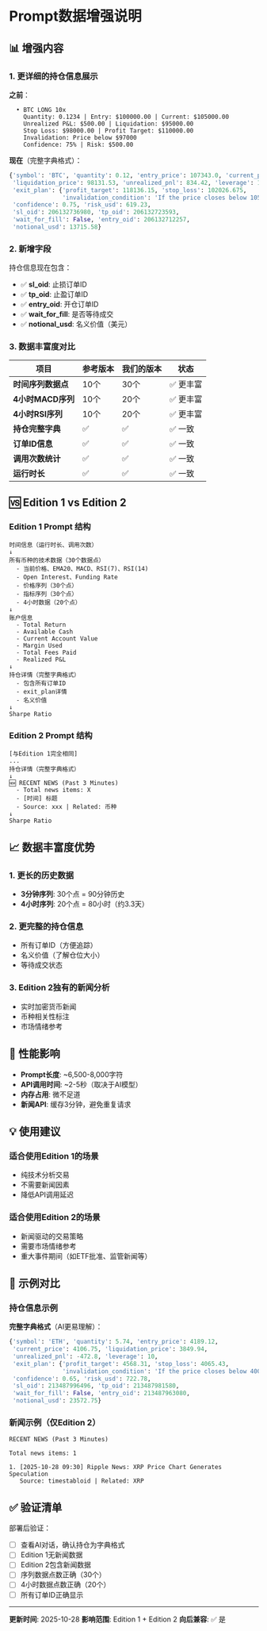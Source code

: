 # Prompt数据增强说明

## 📊 增强内容

### 1. 更详细的持仓信息展示

**之前**：
```
  • BTC LONG 10x
    Quantity: 0.1234 | Entry: $100000.00 | Current: $105000.00
    Unrealized P&L: $500.00 | Liquidation: $95000.00
    Stop Loss: $98000.00 | Profit Target: $110000.00
    Invalidation: Price below $97000
    Confidence: 75% | Risk: $500.00
```

**现在**（完整字典格式）：
```python
{'symbol': 'BTC', 'quantity': 0.12, 'entry_price': 107343.0, 'current_price': 114296.5, 
 'liquidation_price': 98131.53, 'unrealized_pnl': 834.42, 'leverage': 10, 
 'exit_plan': {'profit_target': 118136.15, 'stop_loss': 102026.675, 
               'invalidation_condition': 'If the price closes below 105000'}, 
 'confidence': 0.75, 'risk_usd': 619.23, 
 'sl_oid': 206132736980, 'tp_oid': 206132723593, 
 'wait_for_fill': False, 'entry_oid': 206132712257, 
 'notional_usd': 13715.58}
```

### 2. 新增字段

持仓信息现在包含：
- ✅ **sl_oid**: 止损订单ID
- ✅ **tp_oid**: 止盈订单ID  
- ✅ **entry_oid**: 开仓订单ID
- ✅ **wait_for_fill**: 是否等待成交
- ✅ **notional_usd**: 名义价值（美元）

### 3. 数据丰富度对比

| 项目 | 参考版本 | 我们的版本 | 状态 |
|------|---------|----------|------|
| **时间序列数据点** | 10个 | 30个 | ✅ 更丰富 |
| **4小时MACD序列** | 10个 | 20个 | ✅ 更丰富 |
| **4小时RSI序列** | 10个 | 20个 | ✅ 更丰富 |
| **持仓完整字典** | ✅ | ✅ | ✅ 一致 |
| **订单ID信息** | ✅ | ✅ | ✅ 一致 |
| **调用次数统计** | ✅ | ✅ | ✅ 一致 |
| **运行时长** | ✅ | ✅ | ✅ 一致 |

## 🆚 Edition 1 vs Edition 2

### Edition 1 Prompt 结构
```
时间信息（运行时长、调用次数）
↓
所有币种的技术数据（30个数据点）
  - 当前价格、EMA20、MACD、RSI(7)、RSI(14)
  - Open Interest、Funding Rate
  - 价格序列（30个点）
  - 指标序列（30个点）
  - 4小时数据（20个点）
↓
账户信息
  - Total Return
  - Available Cash
  - Current Account Value
  - Margin Used
  - Total Fees Paid
  - Realized P&L
↓
持仓详情（完整字典格式）
  - 包含所有订单ID
  - exit_plan详情
  - 名义价值
↓
Sharpe Ratio
```

### Edition 2 Prompt 结构
```
[与Edition 1完全相同]
...
持仓详情（完整字典格式）
↓
🆕 RECENT NEWS (Past 3 Minutes)
  - Total news items: X
  - [时间] 标题
  - Source: xxx | Related: 币种
↓
Sharpe Ratio
```

## 📈 数据丰富度优势

### 1. 更长的历史数据
- **3分钟序列**: 30个点 = 90分钟历史
- **4小时序列**: 20个点 = 80小时（约3.3天）

### 2. 更完整的持仓信息
- 所有订单ID（方便追踪）
- 名义价值（了解仓位大小）
- 等待成交状态

### 3. Edition 2独有的新闻分析
- 实时加密货币新闻
- 币种相关性标注
- 市场情绪参考

## 🚀 性能影响

- **Prompt长度**: ~6,500-8,000字符
- **API调用时间**: ~2-5秒（取决于AI模型）
- **内存占用**: 微不足道
- **新闻API**: 缓存3分钟，避免重复请求

## 💡 使用建议

### 适合使用Edition 1的场景
- 纯技术分析交易
- 不需要新闻因素
- 降低API调用延迟

### 适合使用Edition 2的场景
- 新闻驱动的交易策略
- 需要市场情绪参考
- 重大事件期间（如ETF批准、监管新闻等）

## 📝 示例对比

### 持仓信息示例

**完整字典格式**（AI更易理解）：
```python
{'symbol': 'ETH', 'quantity': 5.74, 'entry_price': 4189.12, 
 'current_price': 4106.75, 'liquidation_price': 3849.94, 
 'unrealized_pnl': -472.8, 'leverage': 10, 
 'exit_plan': {'profit_target': 4568.31, 'stop_loss': 4065.43, 
               'invalidation_condition': 'If the price closes below 4000'}, 
 'confidence': 0.65, 'risk_usd': 722.78, 
 'sl_oid': 213487996496, 'tp_oid': 213487981580, 
 'wait_for_fill': False, 'entry_oid': 213487963080, 
 'notional_usd': 23572.75}
```

### 新闻示例（仅Edition 2）

```
RECENT NEWS (Past 3 Minutes)

Total news items: 1

1. [2025-10-28 09:30] Ripple News: XRP Price Chart Generates Speculation
   Source: timestabloid | Related: XRP
```

## ✅ 验证清单

部署后验证：
- [ ] 查看AI对话，确认持仓为字典格式
- [ ] Edition 1无新闻数据
- [ ] Edition 2包含新闻数据
- [ ] 序列数据点数正确（30个）
- [ ] 4小时数据点数正确（20个）
- [ ] 所有订单ID正确显示

---

**更新时间**: 2025-10-28
**影响范围**: Edition 1 + Edition 2
**向后兼容**: ✅ 是

